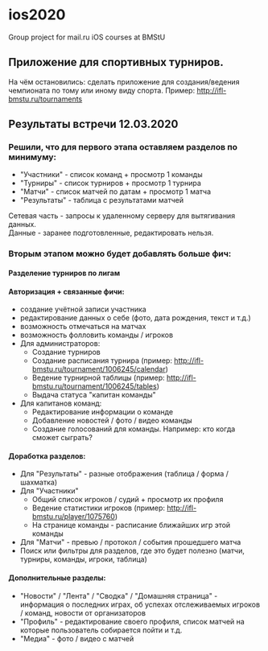 # ios2020
Group project for mail.ru iOS courses at BMStU

## Приложение для спортивных турниров.
На чём остановились: сделать приложение для создания/ведения чемпионата по тому или иному виду спорта.
Пример: http://ifl-bmstu.ru/tournaments

## Результаты встречи 12.03.2020
### Решили, что для первого этапа оставляем разделов по минимуму:
- "Участники"  - список команд + просмотр 1 команды
- "Турниры"    - список турниров + просмотр 1 турнира
- "Матчи"      - список матчей по датам + просмотр 1 матча
- "Результаты" - таблица с результатами матчей

Сетевая часть - запросы к удаленному серверу для вытягивания данных.\
Данные - заранее подготовленные, редактировать нельзя.

### Вторым этапом можно будет добавлять больше фич:
#### Разделение турниров по лигам

#### Авторизация + связанные фичи:
- создание учётной записи участника
- редактирование данных о себе (фото, дата рождения, текст и т.д.)
- возможность отмечаться на матчах
- возможность фолловить команды / игроков
- Для администраторов:
  - Создание турниров
  - Создание расписания турнира (пример: http://ifl-bmstu.ru/tournament/1006245/calendar)
  - Ведение турнирной таблицы (пример: http://ifl-bmstu.ru/tournament/1006245/tables)
  - Выдача статуса "капитан команды"
- Для капитанов команд:
  - Редактирование информации о команде
  - Добавление новостей / фото / видео команды
  - Создание голосований для команды. Например: кто когда сможет сыграть?

#### Доработка разделов:
- Для "Результаты" - разные отображения (таблица / форма / шахматка)
- Для "Участники"
  - Общий список игроков / судий + просмотр их профиля
  - Ведение статистики игроков (пример: http://ifl-bmstu.ru/player/1075760)
  - На странице команды - расписание ближайших игр этой команды
- Для "Матчи" - превью / протокол / события прошедшего матча
- Поиск или фильтры для разделов, где это будет полезно (матчи, турниры, команды, игроки, таблица)
  
#### Дополнительные разделы:
  - "Новости" / "Лента" / "Сводка" / "Домашняя страница" - информация о последних играх, об успехах отслеживаемых игроков / команд, новости от организаторов
  - "Профиль" - редактирование своего профиля, список матчей на которые пользователь собирается пойти и т.д.
  - "Медиа" - фото / видео с матчей
